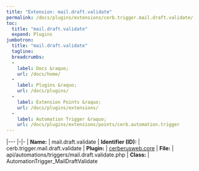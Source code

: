 ```yaml
---
title: "Extension: mail.draft.validate"
permalink: /docs/plugins/extensions/cerb.trigger.mail.draft.validate/
toc:
  title: "mail.draft.validate"
  expand: Plugins
jumbotron:
  title: "mail.draft.validate"
  tagline: 
  breadcrumbs:
  -
    label: Docs &raquo;
    url: /docs/home/
  -
    label: Plugins &raquo;
    url: /docs/plugins/
  -
    label: Extension Points &raquo;
    url: /docs/plugins/extensions/
  -
    label: Automation Trigger &raquo;
    url: /docs/plugins/extensions/points/cerb.automation.trigger
---
```


|---
|-|-
| **Name:** | mail.draft.validate
| **Identifier (ID):** | cerb.trigger.mail.draft.validate
| **Plugin:** | [cerberusweb.core](/docs/plugins/cerberusweb.core/)
| **File:** | api/automations/triggers/mail.draft.validate.php
| **Class:** | AutomationTrigger_MailDraftValidate

